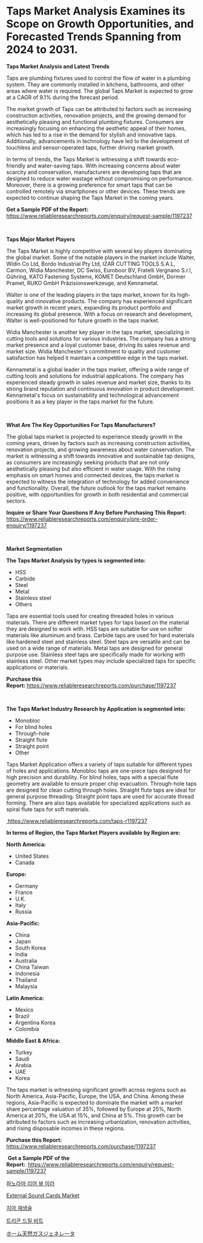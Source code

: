 <p><h1>Taps Market Analysis Examines its Scope on Growth Opportunities, and Forecasted Trends Spanning from 2024 to 2031.</h1></p><p><strong>Taps Market Analysis and Latest Trends</strong></p>
<p><p>Taps are plumbing fixtures used to control the flow of water in a plumbing system. They are commonly installed in kitchens, bathrooms, and other areas where water is required. The global Taps Market is expected to grow at a CAGR of 9.1% during the forecast period. </p><p>The market growth of Taps can be attributed to factors such as increasing construction activities, renovation projects, and the growing demand for aesthetically pleasing and functional plumbing fixtures. Consumers are increasingly focusing on enhancing the aesthetic appeal of their homes, which has led to a rise in the demand for stylish and innovative taps. Additionally, advancements in technology have led to the development of touchless and sensor-operated taps, further driving market growth.</p><p>In terms of trends, the Taps Market is witnessing a shift towards eco-friendly and water-saving taps. With increasing concerns about water scarcity and conservation, manufacturers are developing taps that are designed to reduce water wastage without compromising on performance. Moreover, there is a growing preference for smart taps that can be controlled remotely via smartphones or other devices. These trends are expected to continue shaping the Taps Market in the coming years.</p></p>
<p><strong>Get a Sample PDF of the Report:&nbsp;</strong> <a href="https://www.reliableresearchreports.com/enquiry/request-sample/1197237">https://www.reliableresearchreports.com/enquiry/request-sample/1197237</a></p>
<p>&nbsp;</p>
<p><strong>Taps Major Market Players</strong></p>
<p><p>The Taps Market is highly competitive with several key players dominating the global market. Some of the notable players in the market include Walter, Widin Co Ltd, Bordo Industrial Pty Ltd, IZAR CUTTING TOOLS S.A.L, Carmon, Widia Manchester, DC Swiss, Euroboor BV, Fratelli Vergnano S.r.l, Gühring, KATO Fastening Systems, KOMET Deutschland GmbH, Dormer Pramet, RUKO GmbH Präzisionswerkzeuge, and Kennametal.</p><p>Walter is one of the leading players in the taps market, known for its high-quality and innovative products. The company has experienced significant market growth in recent years, expanding its product portfolio and increasing its global presence. With a focus on research and development, Walter is well-positioned for future growth in the taps market.</p><p>Widia Manchester is another key player in the taps market, specializing in cutting tools and solutions for various industries. The company has a strong market presence and a loyal customer base, driving its sales revenue and market size. Widia Manchester's commitment to quality and customer satisfaction has helped it maintain a competitive edge in the taps market.</p><p>Kennametal is a global leader in the taps market, offering a wide range of cutting tools and solutions for industrial applications. The company has experienced steady growth in sales revenue and market size, thanks to its strong brand reputation and continuous innovation in product development. Kennametal's focus on sustainability and technological advancement positions it as a key player in the taps market for the future.</p></p>
<p>&nbsp;</p>
<p><strong>What Are The Key Opportunities For Taps Manufacturers?</strong></p>
<p><p>The global taps market is projected to experience steady growth in the coming years, driven by factors such as increasing construction activities, renovation projects, and growing awareness about water conservation. The market is witnessing a shift towards innovative and sustainable tap designs, as consumers are increasingly seeking products that are not only aesthetically pleasing but also efficient in water usage. With the rising emphasis on smart homes and connected devices, the taps market is expected to witness the integration of technology for added convenience and functionality. Overall, the future outlook for the taps market remains positive, with opportunities for growth in both residential and commercial sectors.</p></p>
<p><strong>Inquire or Share Your Questions If Any Before Purchasing This Report:</strong> <a href="https://www.reliableresearchreports.com/enquiry/pre-order-enquiry/1197237">https://www.reliableresearchreports.com/enquiry/pre-order-enquiry/1197237</a></p>
<p>&nbsp;</p>
<p><strong>Market Segmentation</strong></p>
<p><strong>The Taps Market Analysis by types is segmented into:</strong></p>
<p><ul><li>HSS</li><li>Carbide</li><li>Steel</li><li>Metal</li><li>Stainless steel</li><li>Others</li></ul></p>
<p><p>Taps are essential tools used for creating threaded holes in various materials. There are different market types for taps based on the material they are designed to work with. HSS taps are suitable for use on softer materials like aluminum and brass. Carbide taps are used for hard materials like hardened steel and stainless steel. Steel taps are versatile and can be used on a wide range of materials. Metal taps are designed for general purpose use. Stainless steel taps are specifically made for working with stainless steel. Other market types may include specialized taps for specific applications or materials.</p></p>
<p><strong>Purchase this Report:&nbsp;</strong><a href="https://www.reliableresearchreports.com/purchase/1197237">https://www.reliableresearchreports.com/purchase/1197237</a></p>
<p>&nbsp;</p>
<p><strong>The Taps Market Industry Research by Application is segmented into:</strong></p>
<p><ul><li>Monobloc</li><li>For blind holes</li><li>Through-hole</li><li>Straight flute</li><li>Straight point</li><li>Other</li></ul></p>
<p><p>Taps Market Application offers a variety of taps suitable for different types of holes and applications. Monobloc taps are one-piece taps designed for high precision and durability. For blind holes, taps with a special flute geometry are available to ensure proper chip evacuation. Through-hole taps are designed for clean cutting through holes. Straight flute taps are ideal for general purpose threading. Straight point taps are used for accurate thread forming. There are also taps available for specialized applications such as spiral flute taps for soft materials.</p></p>
<p><a href="https://www.reliableresearchreports.com/taps-r1197237">&nbsp;https://www.reliableresearchreports.com/taps-r1197237</a></p>
<p><strong>In terms of Region, the Taps Market Players available by Region are:</strong></p>
<p>
    <p> <strong> North America: </strong>
        <ul>
            <li>United States</li>
            <li>Canada</li>
        </ul>
        </p> 
    <p> <strong> Europe: </strong>
        <ul>
            <li>Germany</li>
            <li>France</li>
            <li>U.K.</li>
            <li>Italy</li>
            <li>Russia</li>
        </ul>
        </p> 
    <p> <strong> Asia-Pacific: </strong>
        <ul>
            <li>China</li>
            <li>Japan</li>
            <li>South Korea</li>
            <li>India</li>
            <li>Australia</li>
            <li>China Taiwan</li>
            <li>Indonesia</li>
            <li>Thailand</li>
            <li>Malaysia</li>
        </ul>
        </p> 
    <p> <strong> Latin America: </strong>
        <ul>
            <li>Mexico</li>
            <li>Brazil</li>
            <li>Argentina Korea</li>
            <li>Colombia</li>
        </ul>
        </p> 
    <p> <strong> Middle East & Africa: </strong>
        <ul>
            <li>Turkey</li>
            <li>Saudi</li>
            <li>Arabia</li>
            <li>UAE</li>
            <li>Korea</li>
        </ul>
    </p>
    </p>
<p><p>The taps market is witnessing significant growth across regions such as North America, Asia-Pacific, Europe, the USA, and China. Among these regions, Asia-Pacific is expected to dominate the market with a market share percentage valuation of 35%, followed by Europe at 25%, North America at 20%, the USA at 15%, and China at 5%. This growth can be attributed to factors such as increasing urbanization, renovation activities, and rising disposable incomes in these regions.</p></p>
<p><strong>Purchase this Report: </strong><a href="https://www.reliableresearchreports.com/purchase/1197237">https://www.reliableresearchreports.com/purchase/1197237</a></p>
<p>&nbsp;<strong>Get a Sample PDF of the Report:&nbsp;&nbsp;</strong><a href="https://www.reliableresearchreports.com/enquiry/request-sample/1197237">https://www.reliableresearchreports.com/enquiry/request-sample/1197237</a></p>
<p><strong></strong></p>
<p><p><a href="https://medium.com/@dinty11332244/%ED%8C%8C%EB%85%B8%EB%9D%BC%EB%A7%88-%ED%9B%84%EB%B0%A9-%EB%B7%B0-%EB%AF%B8%EB%9F%AC-%EC%8B%9C%EC%9E%A5-%ED%86%B5%EC%B0%B0-%EC%8B%9C%EC%9E%A5-%EB%8F%99%ED%96%A5-%EC%84%B1%EC%9E%A5-2024%EB%85%84%EB%B6%80%ED%84%B0-2031%EB%85%84%EA%B9%8C%EC%A7%80-%EC%98%88%EC%B8%A1%EB%90%9C-%EA%B2%83-b0c367754917">파노라마 리어 뷰 미러</a></p><p><a href="https://www.linkedin.com/pulse/external-sound-cards-market-exploring-share-trends-future-growth-sm0gc?trackingId=I%2FlTRq1Tohp9MaSQrLoOug%3D%3D">External Sound Cards Market</a></p><p><a href="https://medium.com/@dadanedu33/%EC%B9%98%EA%B3%BC-%EC%9E%AC%EC%83%9D-%EC%8B%9C%EC%9E%A5-%EC%8B%9C%EC%9E%A5-%EC%A0%90%EC%9C%A0%EC%9C%A8-%EC%8B%9C%EC%9E%A5-%EB%8F%99%ED%96%A5-%EB%B0%8F-%EB%AF%B8%EB%9E%98-%EC%84%B1%EC%9E%A5%EC%9D%84-%ED%83%90%EC%83%89%ED%95%98%EA%B8%B0-b55ec89181ac">치아 재생술</a></p><p><a href="https://github.com/RichardLueilwitz787/Market-Research-Report-List-1/blob/main/427832428957.md">트리콘 드릴 비트</a></p><p><a href="https://github.com/JacksonWiza1924/Market-Research-Report-List-1/blob/main/516738631445.md">ホーム天然ガスジェネレータ</a></p></p>